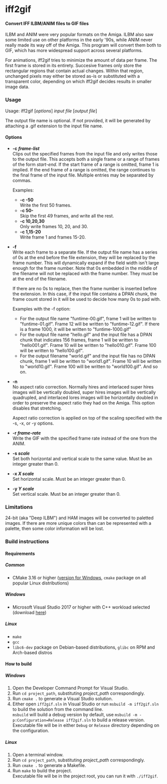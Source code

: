 # iff2gif
#### Convert IFF ILBM/ANIM files to GIF files

ILBM and ANIM were very popular formats on the Amiga. ILBM also saw some limited use on other platforms in
the early '90s, while ANIM never really made its way off of the Amiga. This program will convert them both to GIF,
which has more widespread support across several platforms.

For animations, iff2gif tries to minimize the amount of data per frame. The first frame is stored in its entirety. Succesive
frames only store the rectangular regions that contain actual changes. Within that region, unchanged pixels may either be
stored as-is or substituted with a transparent color, depending on which iff2gif decides results in smaller image data.

### Usage

Usage: iff2gif [*options*] *input file* [*output file*]

The output file name is optional. If not provided, it will be generated by attaching a .gif extension to the input file name.

#### Options

* **-c *frame-list***  
  Clips out the specified frames from the input file and only writes those to the output file.
  This accepts both a single frame or a range of frames of the form *start*-*end*. If the start frame of a range
  is omitted, frame 1 is implied. If the end frame of a range is omitted, the range continues to the final frame
  of the input file. Multiple entries may be separated by commas.

  Examples:
  - **-c -50**  
    Write the first 50 frames.
  - **-c 50-**  
    Skip the first 49 frames, and write all the rest.
  - **-c 10,20,30**  
    Only write frames 10, 20, and 30.
  - **-c 1,15-20**  
    Write frame 1 and frames 15-20.

* **-f**  
  Write each frame to a separate file. If the output file name has a series of 0s
  at the end before the file extension, they will be replaced by the frame
  number. This will dynamically expand if the field width isn't large
  enough for the frame number. Note that 0s embedded in the middle of the filename will
  not be replaced with the frame number. They must be at the end of the filename.
    
  If there are no 0s to replace, then the frame number is inserted before the extension. In this case,
  if the input file contains a DPAN chunk, the frame count stored in it will be used to decide how many
  0s to pad with.
    
  Examples with the -f option:
  - For the output file name "funtime-00.gif", frame 1 will be written to "funtime-01.gif".
    Frame 12 will be written to "funtime-12.gif". If there is a frame 1000, it
    will be written to "funtime-1000.gif"
  - For the output file name "hello.gif" and the input file has a DPAN chunk that
    indicates 156 frames, frame 1 will be written to "hello001.gif".
    Frame 10 will be written to "hello010.gif".
    Frame 100 will be written to "hello100.gif".
  - For the output filename "world.gif" and the input file has no DPAN chunk, frame 1
    will be written to "world1.gif". Frame 10 will be written to "world10.gif".
    Frame 100 will be written to "world100.gif". And so on.</dd>

* **-n**  
  No aspect ratio correction. Normally hires and interlaced super hires images will
  be vertically doubled, super hires images will be vertically quadrupled, and interlaced
  lores images will be horizontally doubled in order to preserve the aspect ratio they
  had on the Amiga. This option disables that stretching.
  
  Aspect ratio correction is applied on top of the scaling specified with the
  -s, -x, or -y options.

* **-r *frame-rate***  
  Write the GIF with the specified frame rate instead of the one from the ANIM.

* **-s *scale***  
  Set both horizontal and vertical scale to the same value. Must be an integer
  greater than 0.

* **-x *X scale***  
  Set horizontal scale. Must be an integer greater than 0.

* **-y *Y scale***  
  Set vertical scale. Must be an integer greater than 0.

### Limitations
24-bit (aka "Deep ILBM") and HAM images will be converted to paletted images. If there are more unique colors than can be
represented with a palette, then some color information will be lost.

### Build instructions
#### Requirements
##### Common
- CMake 3.16 or higher ([version for Windows](https://cmake.org/download/), `cmake` package on all popular Linux distributions)
##### Windows
- Microsoft Visual Studio 2017 or higher with C++ workload selected (download [here](https://visualstudio.microsoft.com/))
##### Linux
- `make`
- `gcc`
- `libc6-dev` package on Debian-based distributions, `glibc` on RPM and Arch-based distros

#### How to build
##### Windows
1. Open the Developer Command Prompt for Visual Studio.
2. Run `cd project_path`, substituting *project_path* correspondingly.
3. Run `cmake .` to generate a Visual Studio solution.
4. Either open `iff2gif.sln` in Visual Studio or run `msbuild -m iff2gif.sln` to build the solution from the command line.  
   `msbuild` will build a debug version by default, use `msbuild -m -p:Configuration=Release iff2gif.sln` to build a release version.  
   Executable file will be in either `Debug` or `Release` directory depending on the configuration.
##### Linux
1. Open a terminal window.
2. Run `cd project_path`, substituting *project_path* correspondingly.
3. Run `cmake .` to generate a Makefile.
4. Run `make` to build the project.  
   Executable file will be in the project root, you can run it with `./iff2gif`.
